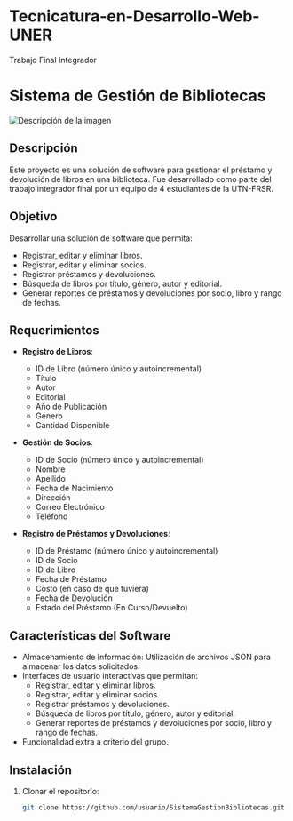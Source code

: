 # Tecnicatura-en-Desarrollo-Web-UNER
Trabajo Final Integrador
# Sistema de Gestión de Bibliotecas


![Descripción de la imagen](https://ar.images.search.yahoo.com/images/view;_ylt=AwrNYt3z13RmLhIWx42t9Qt.;_ylu=c2VjA3NyBHNsawNpbWcEb2lkA2Y1ZjhkN2RlMDIxZTE2YzJkZTZkOWI0MjcyYjBmYzU0BGdwb3MDMwRpdANiaW5n?back=https%3A%2F%2Far.images.search.yahoo.com%2Fsearch%2Fimages%3Fp%3Dimagen%2Bde%2Buna%2Bbiblioteca%2Bvirtual%26type%3DE210AR91215G0%26fr%3Dmcafee%26fr2%3Dpiv-web%26tab%3Dorganic%26ri%3D3&w=800&h=500&imgurl=estudiantes.ucontinental.edu.pe%2Fwp-content%2Fuploads%2F2019%2F01%2Fbiblioteca-virtual-3.jpg&rurl=https%3A%2F%2Festudiantes.ucontinental.edu.pe%2Fservicios%2Fbiblioteca-virtual%2F&size=74.6KB&p=imagen+de+una+biblioteca+virtual&oid=f5f8d7de021e16c2de6d9b4272b0fc54&fr2=piv-web&fr=mcafee&tt=Biblioteca+Virtual+%E2%80%93+Portal+del+Estudiante+de+la+Universidad+Continental&b=0&ni=21&no=3&ts=&tab=organic&sigr=q.qimh6YjIDq&sigb=5XVci7.zfSTX&sigi=MJ1TTUcGvUzj&sigt=KoHXrTQurldY&.crumb=Vpw4vpGK8Ns&fr=mcafee&fr2=piv-web&type=E210AR91215G0)

## Descripción
Este proyecto es una solución de software para gestionar el préstamo y devolución de libros en una biblioteca. Fue desarrollado como parte del trabajo integrador final por un equipo de 4 estudiantes de la UTN-FRSR.

## Objetivo
Desarrollar una solución de software que permita:
- Registrar, editar y eliminar libros.
- Registrar, editar y eliminar socios.
- Registrar préstamos y devoluciones.
- Búsqueda de libros por título, género, autor y editorial.
- Generar reportes de préstamos y devoluciones por socio, libro y rango de fechas.

## Requerimientos
- **Registro de Libros**:
  - ID de Libro (número único y autoincremental)
  - Título
  - Autor
  - Editorial
  - Año de Publicación
  - Género
  - Cantidad Disponible

- **Gestión de Socios**:
  - ID de Socio (número único y autoincremental)
  - Nombre
  - Apellido
  - Fecha de Nacimiento
  - Dirección
  - Correo Electrónico
  - Teléfono

- **Registro de Préstamos y Devoluciones**:
  - ID de Préstamo (número único y autoincremental)
  - ID de Socio
  - ID de Libro
  - Fecha de Préstamo
  - Costo (en caso de que tuviera)
  - Fecha de Devolución
  - Estado del Préstamo (En Curso/Devuelto)

## Características del Software
- Almacenamiento de Información: Utilización de archivos JSON para almacenar los datos solicitados.
- Interfaces de usuario interactivas que permitan:
  - Registrar, editar y eliminar libros.
  - Registrar, editar y eliminar socios.
  - Registrar préstamos y devoluciones.
  - Búsqueda de libros por título, género, autor y editorial.
  - Generar reportes de préstamos y devoluciones por socio, libro y rango de fechas.
- Funcionalidad extra a criterio del grupo.

## Instalación
1. Clonar el repositorio:
   ```bash
   git clone https://github.com/usuario/SistemaGestionBibliotecas.git
